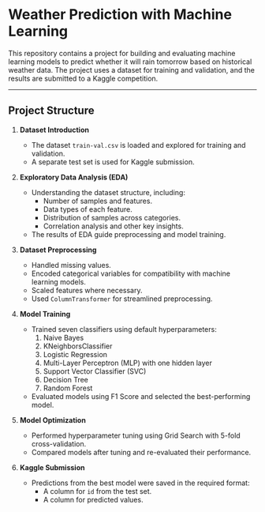 # Weather Prediction with Machine Learning

This repository contains a project for building and evaluating machine learning models to predict whether it will rain tomorrow based on historical weather data. The project uses a dataset for training and validation, and the results are submitted to a Kaggle competition.

---

## Project Structure

1. **Dataset Introduction**  
   - The dataset `train-val.csv` is loaded and explored for training and validation.
   - A separate test set is used for Kaggle submission.

2. **Exploratory Data Analysis (EDA)**  
   - Understanding the dataset structure, including:
     - Number of samples and features.
     - Data types of each feature.
     - Distribution of samples across categories.
     - Correlation analysis and other key insights.
   - The results of EDA guide preprocessing and model training.

3. **Dataset Preprocessing**  
   - Handled missing values.
   - Encoded categorical variables for compatibility with machine learning models.
   - Scaled features where necessary.
   - Used `ColumnTransformer` for streamlined preprocessing.

4. **Model Training**  
   - Trained seven classifiers using default hyperparameters:
     1. Naive Bayes
     2. KNeighborsClassifier
     3. Logistic Regression
     4. Multi-Layer Perceptron (MLP) with one hidden layer
     5. Support Vector Classifier (SVC)
     6. Decision Tree
     7. Random Forest
   - Evaluated models using F1 Score and selected the best-performing model.

5. **Model Optimization**  
   - Performed hyperparameter tuning using Grid Search with 5-fold cross-validation.
   - Compared models after tuning and re-evaluated their performance.

6. **Kaggle Submission**  
   - Predictions from the best model were saved in the required format:
     - A column for `id` from the test set.
     - A column for predicted values.

